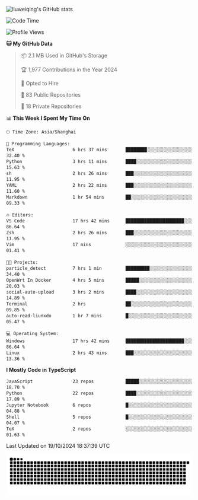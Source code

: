 ![liuweiqing's GitHub stats](https://github-readme-stats.vercel.app/api?username=14790897&show_icons=true&locale=cn&include_all_commits=true&count_private=true)

<!--START_SECTION:waka-->
![Code Time](http://img.shields.io/badge/Code%20Time-1%2C485%20hrs%2045%20mins-blue)

![Profile Views](http://img.shields.io/badge/Profile%20Views-3-blue)

**🐱 My GitHub Data** 

> 📦 2.1 MB Used in GitHub's Storage 
 > 
> 🏆 1,977 Contributions in the Year 2024
 > 
> 💼 Opted to Hire
 > 
> 📜 83 Public Repositories 
 > 
> 🔑 18 Private Repositories 
 > 
📊 **This Week I Spent My Time On** 

```text
🕑︎ Time Zone: Asia/Shanghai

💬 Programming Languages: 
TeX                      6 hrs 37 mins       ████████░░░░░░░░░░░░░░░░░   32.40 % 
Python                   3 hrs 11 mins       ████░░░░░░░░░░░░░░░░░░░░░   15.63 % 
sh                       2 hrs 26 mins       ███░░░░░░░░░░░░░░░░░░░░░░   11.95 % 
YAML                     2 hrs 22 mins       ███░░░░░░░░░░░░░░░░░░░░░░   11.60 % 
Markdown                 1 hr 54 mins        ██░░░░░░░░░░░░░░░░░░░░░░░   09.33 % 

🔥 Editors: 
VS Code                  17 hrs 42 mins      ██████████████████████░░░   86.64 % 
Zsh                      2 hrs 26 mins       ███░░░░░░░░░░░░░░░░░░░░░░   11.95 % 
Vim                      17 mins             ░░░░░░░░░░░░░░░░░░░░░░░░░   01.41 % 

🐱‍💻 Projects: 
particle_detect          7 hrs 1 min         █████████░░░░░░░░░░░░░░░░   34.40 % 
OpenWrt In Docker        4 hrs 5 mins        █████░░░░░░░░░░░░░░░░░░░░   20.03 % 
social-auto-upload       3 hrs 2 mins        ████░░░░░░░░░░░░░░░░░░░░░   14.89 % 
Terminal                 2 hrs               ██░░░░░░░░░░░░░░░░░░░░░░░   09.85 % 
auto-read-liunxdo        1 hr 7 mins         █░░░░░░░░░░░░░░░░░░░░░░░░   05.47 % 

💻 Operating System: 
Windows                  17 hrs 42 mins      ██████████████████████░░░   86.64 % 
Linux                    2 hrs 43 mins       ███░░░░░░░░░░░░░░░░░░░░░░   13.36 % 
```

**I Mostly Code in TypeScript** 

```text
JavaScript               23 repos            █████░░░░░░░░░░░░░░░░░░░░   18.70 % 
Python                   22 repos            ████░░░░░░░░░░░░░░░░░░░░░   17.89 % 
Jupyter Notebook         6 repos             █░░░░░░░░░░░░░░░░░░░░░░░░   04.88 % 
Shell                    5 repos             █░░░░░░░░░░░░░░░░░░░░░░░░   04.07 % 
TeX                      2 repos             ░░░░░░░░░░░░░░░░░░░░░░░░░   01.63 % 
```




 Last Updated on 19/10/2024 18:37:39 UTC
<!--END_SECTION:waka-->

<picture>
  <source media="(prefers-color-scheme: dark)" srcset="https://raw.githubusercontent.com/14790897/14790897/output/github-contribution-grid-snake-dark.svg" />
  <source media="(prefers-color-scheme: light)" srcset="https://raw.githubusercontent.com/14790897/14790897/output/github-contribution-grid-snake.svg" />
  <img alt="github-snake" src="https://raw.githubusercontent.com/14790897/14790897/output/github-contribution-grid-snake.svg" />
</picture>
